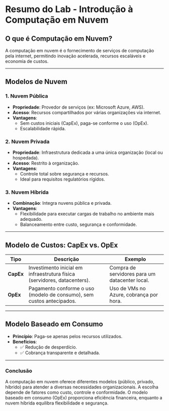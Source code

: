 # Resumo do Lab - Introdução à Computação em Nuvem

## **O que é Computação em Nuvem?**  
A computação em nuvem é o fornecimento de serviços de computação pela internet, permitindo inovação acelerada, recursos escaláveis e economia de custos.  

---

## **Modelos de Nuvem**  

### **1. Nuvem Pública**  
- **Propriedade**: Provedor de serviços (ex: Microsoft Azure, AWS).  
- **Acesso**: Recursos compartilhados por várias organizações via internet.  
- **Vantagens**:  
  - Sem custos iniciais (CapEx), paga-se conforme o uso (OpEx).  
  - Escalabilidade rápida.  

### **2. Nuvem Privada**  
- **Propriedade**: Infraestrutura dedicada a uma única organização (local ou hospedada).  
- **Acesso**: Restrito à organização.  
- **Vantagens**:  
  - Controle total sobre segurança e recursos.  
  - Ideal para requisitos regulatórios rígidos.  

### **3. Nuvem Híbrida**  
- **Combinação**: Integra nuvens pública e privada.  
- **Vantagens**:  
  - Flexibilidade para executar cargas de trabalho no ambiente mais adequado.  
  - Balanceamento entre custo, segurança e conformidade.  

---

## **Modelo de Custos: CapEx vs. OpEx**  

| **Tipo**       | **Descrição**                                                                 | **Exemplo**                          |  
|----------------|------------------------------------------------------------------------------|--------------------------------------|  
| **CapEx**      | Investimento inicial em infraestrutura física (servidores, datacenters).     | Compra de servidores para um datacenter local. |  
| **OpEx**       | Pagamento conforme o uso (modelo de consumo), sem custos antecipados.        | Uso de VMs no Azure, cobrança por hora.       |  

---

## **Modelo Baseado em Consumo**  
- **Princípio**: Paga-se apenas pelos recursos utilizados.  
- **Benefícios**:  
  - ✅ Redução de desperdício.  
  - ✅ Cobrança transparente e detalhada.  

---

### **Conclusão**  
A computação em nuvem oferece diferentes modelos (público, privado, híbrido) para atender a diversas necessidades organizacionais. A escolha depende de fatores como custo, controle e conformidade. O modelo baseado em consumo (OpEx) proporciona eficiência financeira, enquanto a nuvem híbrida equilibra flexibilidade e segurança.  
